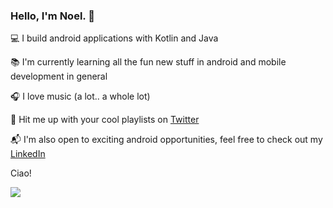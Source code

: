 ### Hello, I'm Noel. 👋


💻 I build android applications with Kotlin and Java

📚 I'm currently learning all the fun new stuff in android and mobile development in general

🎧 I love music (a lot.. a whole lot)

🥊 Hit me up with your cool playlists on [Twitter](https://twitter.com/Noel_elonn)

📬 I'm also open to exciting android opportunities, feel free to check out my [LinkedIn](https://www.linkedin.com/in/noelnwaelugo/)

Ciao!

<img src ="https://github-readme-stats.vercel.app/api?username=Noel-elon&&show_icons=true&title_color=ffffff&icon_color=bb2acf&text_color=daf7dc&bg_color=151515">




